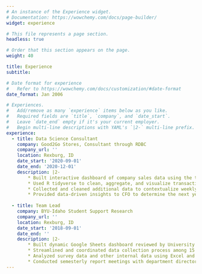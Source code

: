 ```yaml
---
# An instance of the Experience widget.
# Documentation: https://wowchemy.com/docs/page-builder/
widget: experience

# This file represents a page section.
headless: true

# Order that this section appears on the page.
weight: 40

title: Experience
subtitle:

# Date format for experience
#   Refer to https://wowchemy.com/docs/customization/#date-format
date_format: Jan 2006

# Experiences.
#   Add/remove as many `experience` items below as you like.
#   Required fields are `title`, `company`, and `date_start`.
#   Leave `date_end` empty if it's your current employer.
#   Begin multi-line descriptions with YAML's `|2-` multi-line prefix.
experience:
  - title: Data Science Consultant
    company: Good2Go Stores, Consultant through RDBC
    company_url: ''
    location: Rexburg, ID
    date_start: '2020-09-01'
    date_end: '2020-12-01'
    description: |2-
        * Built interactive dashboard of company sales data using the trelliscopejs package in R
        * Used R tidyverse to clean, aggregate, and visualize transaction data
        * Collected and cleaned additional data to contextualize weekly sales with world events
        * Provided data-driven insights to CFO to determine the next year's budget and sales goals
        
  - title: Team Lead
    company: BYU-Idaho Student Support Research
    company_url: ''
    location: Rexburg, ID
    date_start: '2018-09-01'
    date_end: ''
    description: |2-
        * Built dynamic Google Sheets dashboard reviewed by University Vice President in order to make decisions concerning student resources and services
        * Streamlined and coordinated data collection process among 15 campus services
        * Analyzed survey data and other internal data using Excel and Google Sheets to determine the health of the department and drive decisions
        * Conducted semesterly report meetings with department director to review insights and make data-driven decisions
---
```

